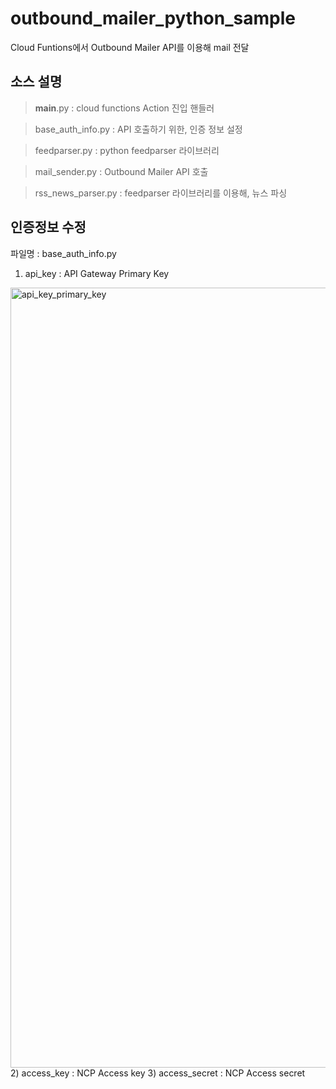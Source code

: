 # outbound_mailer_python_sample
Cloud Funtions에서 Outbound Mailer API를 이용해 mail 전달

소스 설명
------

 > __main__.py : cloud functions Action 진입 핸들러
  
 > base_auth_info.py : API 호출하기 위한, 인증 정보 설정
  
 > feedparser.py : python feedparser 라이브러리
  
 > mail_sender.py : Outbound Mailer API 호출
  
 > rss_news_parser.py : feedparser 라이브러리를 이용해, 뉴스 파싱

인증정보 수정
----------

  파일명 : base_auth_info.py

   1) api_key : API Gateway Primary Key
   <img width="1248" alt="api_key_primary_key" src="https://user-images.githubusercontent.com/41188783/44326069-7e3fe880-a495-11e8-90ab-1cd04a14b7bf.png">
   2) access_key : NCP Access key 
   3) access_secret : NCP Access secret



